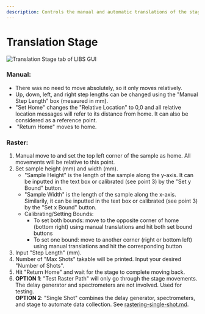 ```yaml
---
description: Controls the manual and automatic translations of the stage.
---
```


# Translation Stage

![Translation Stage tab of LIBS GUI](<../.gitbook/assets/Translation Stage Tab>)

### Manual:&#x20;

* There was no need to move absolutely, so it only moves relatively.
* Up, down, left, and right step lengths can be changed using the "Manual Step Length" box (mesaured in mm).
* "Set Home" changes the "Relative Location" to 0,0 and all relative location messages will refer to its distance from home. It can also be considered as a reference point.
*  "Return Home" moves to home.

### Raster:

1. Manual move to and set the top left corner of the sample as home. All movements will be relative to this point.
2. Set sample height (mm) and width (mm).
   * "Sample Height" is the length of the sample along the y-axis. It can be inputted in the text box or calibrated (see point 3) by the "Set y Bound" button.
   * "Sample Width" is the length of the sample along the x-axis. Similarily, it can be inputted in the text box or calibrated (see point 3) by the "Set x Bound" button.
   * Calibrating/Setting Bounds:&#x20;
     * To set both bounds: move to the opposite corner of home (bottom right) using manual translations and hit both set bound buttons
     * To set one bound: move to another corner (right or bottom left) using manual translations and hit the corresponding button
3. Input "Step Length" (mm).
4. Number of "Max Shots" takable will be printed. Input your desired "Number of Shots".
5. Hit "Return Home" and wait for the stage to complete moving back.
6. **OPTION 1**: "Test Raster Path" will only go through the stage movements. The delay generator and spectrometers are not involved. Used for testing.\
   **OPTION 2**: "Single Shot" combines the delay generator, spectrometers, and stage to automate data collection. See [rastering-single-shot.md](rastering-single-shot.md "mention").
